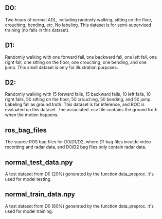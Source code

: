 ## D0:
Two hours of normal ADL, including randonly walking, sitting on the floor, crouching, bending, etc. No labeling. This dataset is for semi-supervised training (no falls in this dataset).

## D1:
Randomly walking with one forward fall, one backward fall, one left fall, one right fall, one sitting on the floor, one crouching, one bending, and one jump. This small dataset is only for illustration purposes.

## D2:
Randomly walking with 15 forward falls, 15 backward falls, 10 left falls, 10 right falls, 50 sitting on the floor, 50 crouching, 50 bending, and 50 jump. Labeling fall as ground truth. This dataset is for inference, and ROC is evaluated on this dataset.
The associated .csv file contains the ground truth when the motion happens.

## ros_bag_files
The source ROS bag files for D0/D1/D2, where D1 bag files inculde video recording and radar data, and D0/D2 bag files only contain radar data.

## normal_test_data.npy
A test dataset from D0 (20%) generated by the function data_preproc. It's used for model testing. 

## normal_train_data.npy
A test dataset from D0 (80%) generated by the function data_preproc. It's used for model training. 
